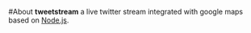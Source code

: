 #About
**tweetstream** a live twitter stream integrated with google maps based on [Node.js](http://ejohn.org/blog/simple-javascript-inheritance).

